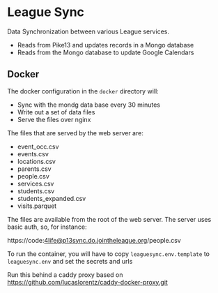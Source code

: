 
# League Sync

Data Synchronization between various League services. 

* Reads from Pike13 and updates records in a Mongo database
* Reads from the Mongo database to update Google Calendars


## Docker

The docker configuration in the `docker` directory will: 

* Sync with the mondg data base every 30 minutes
* Write out a set of data files
* Serve the files over nginx

The files that are served by the web server are:

* event_occ.csv
* events.csv
* locations.csv
* parents.csv
* people.csv
* services.csv
* students.csv
* students_expanded.csv
* visits.parquet


The files are available from the root of the web server. The server uses basic auth, so, for instance:

  https://code:4life@p13sync.do.jointheleague.org/people.csv

To run the container, you will have to copy `leaguesync.env.template` to `leaguesync.env` 
and set the secrets and urls

Run this behind a caddy proxy based on  https://github.com/lucaslorentz/caddy-docker-proxy.git


